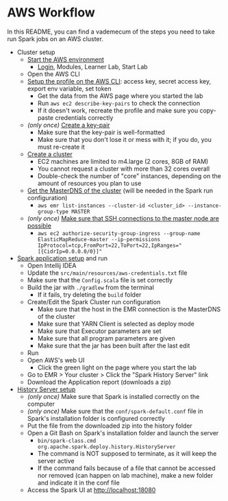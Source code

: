 # AWS Workflow

In this README, you can find a vademecum of the steps you need to take run Spark jobs on an AWS cluster.


- Cluster setup
    - [Start the AWS environment](101.md#101-1b-turning-on-the-virtual-lab-on-aws-academy)
        - [Login](https://awsacademy.instructure.com/), Modules, Learner Lab, Start Lab
    - Open the AWS CLI
    - [Setup the profile on the AWS CLI](101.md#101-1d-aws-cli-configuration): access key, secret access key, export env variable, set token
        - Get the data from the AWS page where you started the lab
        - Run `aws ec2 describe-key-pairs` to check the connection
        - If it doesn't work, recreate the profile and make sure you copy-paste credentials correctly
    - *(only once)* [Create a key-pair](101.md#101-1d-aws-cli-configuration)
        - Make sure that the key-pair is well-formatted
        - Make sure that you don't lose it or mess with it; if you do, you must re-create it
    - [Create a cluster](101.md#101-3-working-with-spark)
        - EC2 machines are limited to m4.large (2 cores, 8GB of RAM)
        - You cannot request a cluster with more than 32 cores overall
        - Double-check the number of "core" instances, depending on the amount of resources you plan to use
    - [Get the MasterDNS of the cluster](aws-cli-cheatsheet.md#emr) (will be needed in the Spark run configuration)
        - `aws emr list-instances --cluster-id <cluster_id> --instance-group-type MASTER`
    - *(only once)* [Make sure that SSH connections to the master node are possible](aws-cli-cheatsheet.md#emr)
        - `aws ec2 authorize-security-group-ingress --group-name ElasticMapReduce-master --ip-permissions IpProtocol=tcp,FromPort=22,ToPort=22,IpRanges="[{CidrIp=0.0.0.0/0}]"`
- [Spark application setup](101.md#101-3b-localremote-deployment-spark-submit) and run
    - Open Intellij IDEA
    - Update the `src/main/resources/aws-credentials.txt` file
    - Make sure that the `Config.scala` file is set correctly
    - Build the jar with `./gradlew` from the terminal
        - If it fails, try deleting the `build` folder
    - Create/Edit the Spark Cluster run configuration
        - Make sure that the host in the EMR connection is the MasterDNS of the cluster
        - Make sure that YARN Client is selected as deploy mode
        - Make sure that Executor parameters are set
        - Make sure that all program parameters are given
        - Make sure that the jar has been built after the last edit
    - Run
    - Open AWS's web UI 
        - Click the green light on the page where you start the lab
    - Go to EMR > Your cluster > Click the "Spark History Server" link
    - Download the Application report (downloads a zip)
- [History Server setup](101.md#101-extra-configuring-your-own-computer)
    - *(only once)* Make sure that Spark is installed correctly on the computer
    - *(only once)* Make sure that the `conf/spark-default.conf` file in Spark's installation folder is configured correctly
    - Put the file from the downloaded zip into the history folder
    - Open a Git Bash on Spark's installation folder and launch the server
        - `bin/spark-class.cmd org.apache.spark.deploy.history.HistoryServer`
        - The command is NOT supposed to terminate, as it will keep the server active
        - If the command fails because of a file that cannot be accessed nor removed (can happen on lab machine), make a new folder and indicate it in the conf file
    - Access the Spark UI at [http://localhost:18080](http://localhost:18080)
        
